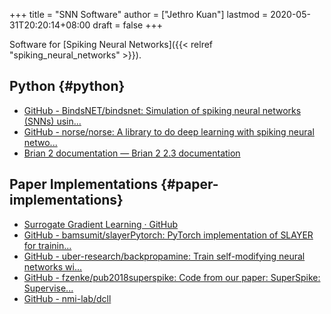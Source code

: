 +++
title = "SNN Software"
author = ["Jethro Kuan"]
lastmod = 2020-05-31T20:20:14+08:00
draft = false
+++

Software for [Spiking Neural Networks]({{< relref "spiking_neural_networks" >}}).

## Python {#python}

- [GitHub - BindsNET/bindsnet: Simulation of spiking neural networks (SNNs) usin...](https://github.com/BindsNET/bindsnet)
- [GitHub - norse/norse: A library to do deep learning with spiking neural netwo...](https://github.com/norse/norse/)
- [Brian 2 documentation — Brian 2 2.3 documentation](https://brian2.readthedocs.io/en/stable/)

## Paper Implementations {#paper-implementations}

- [Surrogate Gradient Learning · GitHub](https://github.com/surrogate-gradient-learning)
- [GitHub - bamsumit/slayerPytorch: PyTorch implementation of SLAYER for trainin...](https://github.com/bamsumit/slayerPytorch)
- [GitHub - uber-research/backpropamine: Train self-modifying neural networks wi...](https://github.com/uber-research/backpropamine)
- [GitHub - fzenke/pub2018superspike: Code from our paper: SuperSpike: Supervise...](https://github.com/fzenke/pub2018superspike)
- [GitHub - nmi-lab/dcll](https://github.com/nmi-lab/dcll)
